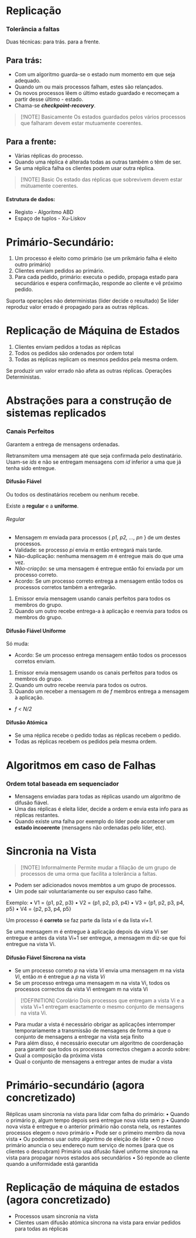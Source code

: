 # Replicação

### Tolerância a faltas

Duas técnicas:
para trás.
para a frente.

## Para trás:

- Com um algoritmo guarda-se o estado num momento em que seja adequado.
- Quando um ou mais processos falham, estes são relançados.
- Os novos processos lêem o último estado guardado e recomeçam a partir desse último - estado.
- Chama-se ___checkpoint-recovery___.

> [!NOTE] Basicamente
> Os estados guardados pelos vários processos que falharam devem estar
mutuamente coerentes.

## Para a frente:

- Várias réplicas do processo.
- Quando uma réplica é alterada todas as outras também o têm de ser.
- Se uma réplica falha os clientes podem usar outra réplica.

> [!NOTE] Basic
> Os estado das réplicas que sobrevivem devem estar mútuamente coerentes.

#### Estrutura de dados:

- Registo - Algoritmo ABD
- Espaço de tuplos - Xu-Liskov

# Primário-Secundário:

1. Um processo é eleito como primário (se um prikmário falha é eleito outro primário)
2. Clientes enviam pedidos ao primário.
3. Para cada pedido, primário: executa o pedido, propaga estado para secundários e espera confirmação, responde ao cliente e vê próximo pedido.

Suporta operações não deterministas (lider decide o resultado)
Se líder reproduz valor errado é propagado para as outras réplicas.

# Replicação de Máquina de Estados

1. Clientes enviam pedidos a todas as réplicas
2. Todos os pedidos são ordenados por ordem total
3. Todas as réplicas replicam os mesmos pedidos pela mesma ordem.

Se produzir um valor errado não afeta as outras réplicas.
Operações Deterministas.

# Abstrações para a construção de sistemas replicados

### Canais Perfeitos

Garantem a entrega de mensagens ordenadas.

Retransmitem uma mensagem até que seja confirmada pelo destinatário.
Usam-se _ids_ e não se entregam mensagens com _id_ inferior a uma que já tenha sido entregue.

#### Difusão Fiável

Ou todos os destinatários recebem ou nenhum recebe.

Existe a __regular__ e a __uniforme__.

###### Regular

- Mensagem _m_ enviada para processos { _p1, p2, ..., pn_ } de um destes processos.
- Validade: se processo _pi_ envia _m_ então entregará mais tarde.
- Não-duplicação: nenhuma mensagem _m_ é entregue mais do que uma vez.
- _Não-criação_: se uma mensagem é entregue então foi enviada por um processo correto.
- Acordo: Se um processo correto entrega a mensagem então todos os processos corretos também a entregarão.

1. Emissor envia mensagem usando canais perfeitos para todos os membros do grupo.
2. Quando um outro recebe entrega-a à aplicação e reenvia para todos os membros do grupo.


#### Difusão Fiável Uniforme

Só muda:

- Acordo: Se um processo entrega mensagem então todos os processos corretos enviam.

1. Emissor envia mensagem usando os canais perfeitos para todos os membros do grupo.
2. Quando um outro recebe reenvia para todos os outros.
3. Quando um receber a mensagem _m_ de _f_ membros entrega a mensagem à aplicação.

- _f < N/2_

#### Difusão Atómica

- Se uma réplica recebe o pedido todas as réplicas recebem o pedido.
- Todas as réplicas recebem os pedidos pela mesma ordem.

# Algoritmos em caso de Falhas

### Ordem total baseada em sequenciador

- Mensagens enviadas para todas as réplicas usando um algoritmo de difusão fiável.
- Uma das réplicas é eleita líder, decide a ordem e envia esta info para as réplicas restantes.
- Quando existe uma falha por exemplo do líder pode acontecer um __estado incoerente__ (mensagens não ordenadas pelo líder, etc).

# Sincronia na Vista


> [!NOTE] Informalmente
> Permite mudar a filiação de um grupo de processos de uma orma que facilita a tolerância a faltas.

- Podem ser adicionados novos membtos a um grupo de processos.
- Um pode sair voluntariamente ou ser expulso caso falhe.

Exemplo:
• V1 = {p1, p2, p3}
• V2 = {p1, p2, p3, p4}
• V3 = {p1, p2, p3, p4, p5}
• V4 = {p2, p3, p4, p5}

Um processo é __correto__ se faz parte da lista _vi_ e da lista _vi+1_.

Se uma mensagem m é entregue à aplicação depois da vista Vi ser
entregue e antes da vista Vi+1 ser entregue, a mensagem m diz-se
que foi entregue na vista Vi.


#### Difusão Fiável Síncrona na vista

- Se um processo correto _p_ na vista _Vi_ envia uma mensagem _m_ na vista _Vi_,
então _m_ é entregue a _p_ na vista _Vi_
- Se um processo entrega uma mensagem m na vista Vi, todos os processos
correctos da vista Vi entregam m na vista Vi



> [!DEFINITION] Corolário
> Dois processos que entregam a vista Vi e a vista Vi+1 entregam exactamente o
mesmo conjunto de mensagens na vista Vi.



- Para mudar a vista é necessário obrigar as aplicações interromper temporariamente a transmissão de mensagens de forma a que o conjunto de mensagens a entregar na vista seja finito
- Para além disso, é necessário executar um algoritmo de coordenação para garantir que todos os processos correctos chegam a acordo sobre:
- Qual a composição da próxima vista
- Qual o conjunto de mensagens a entregar antes de mudar a vista


# Primário-secundário (agora concretizado)

Réplicas usam sincronia na vista para lidar com falha do primário:
• Quando o primário p, algum tempo depois será entregue nova vista sem p
• Quando nova vista é entregue e o anterior primário não consta nela, os restantes processos elegem o novo primário
• Pode ser o primeiro membro da nova vista
• Ou podemos usar outro algoritmo de eleição de líder
• O novo primário anuncia o seu endereço num serviço de nomes (para que os clientes o descubram)
Primário usa difusão fiável uniforme síncrona na vista para propagar novos estados aos secundários
• Só reponde ao cliente quando a uniformidade está garantida

# Replicação de máquina de estados (agora concretizado)

- Processos usam sincronia na vista
- Clientes usam difusão atómica síncrona na vista para enviar pedidos
para todas as réplicas
